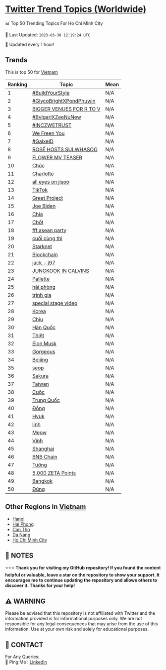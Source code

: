 [Twitter Trend Topics (Worldwide)](https://github.com/ErcinDedeoglu/Twitter-Trend-Topics)
==========


📊 Top 50 Trending Topics For Ho Chi Minh City

📆 Last Updated: `2023-03-30 12:19:24 UTC`

🔧 Updated every 1 hour!


## Trends

This is top 50 for [Vietnam](</Vietnam>)

| Ranking | Topic | Mean |
| ------- | ------------ | ------------ |
| 1 | [#BuildYourStyle](http://twitter.com/search?q=%23BuildYourStyle) | N/A |
| 2 | [#GlycoBrightXPondPhuwin](http://twitter.com/search?q=%23GlycoBrightXPondPhuwin) | N/A |
| 3 | [BIGGER VENUES FOR R TO V](http://twitter.com/search?q=BIGGER+VENUES+FOR+R+TO+V) | N/A |
| 4 | [#BvlgariXZeeNuNew](http://twitter.com/search?q=%23BvlgariXZeeNuNew) | N/A |
| 5 | [#INCZWETRUST](http://twitter.com/search?q=%23INCZWETRUST) | N/A |
| 6 | [We Freen You](http://twitter.com/search?q=We+Freen+You) | N/A |
| 7 | [#GalxeID](http://twitter.com/search?q=%23GalxeID) | N/A |
| 8 | [ROSÉ HOSTS SULWHASOO](http://twitter.com/search?q=ROS%c3%89+HOSTS+SULWHASOO) | N/A |
| 9 | [FLOWER MV TEASER](http://twitter.com/search?q=FLOWER+MV+TEASER) | N/A |
| 10 | [Chúc](http://twitter.com/search?q=Ch%c3%bac) | N/A |
| 11 | [Charlotte](http://twitter.com/search?q=Charlotte) | N/A |
| 12 | [all eyes on jisoo](http://twitter.com/search?q=all+eyes+on+jisoo) | N/A |
| 13 | [TikTok](http://twitter.com/search?q=TikTok) | N/A |
| 14 | [Great Project](http://twitter.com/search?q=Great+Project) | N/A |
| 15 | [Joe Biden](http://twitter.com/search?q=Joe+Biden) | N/A |
| 16 | [Chia](http://twitter.com/search?q=Chia) | N/A |
| 17 | [Chốt](http://twitter.com/search?q=Ch%e1%bb%91t) | N/A |
| 18 | [fff asean party](http://twitter.com/search?q=fff+asean+party) | N/A |
| 19 | [cuối cùng thì](http://twitter.com/search?q=cu%e1%bb%91i+c%c3%b9ng+th%c3%ac) | N/A |
| 20 | [Starknet](http://twitter.com/search?q=Starknet) | N/A |
| 21 | [Blockchain](http://twitter.com/search?q=Blockchain) | N/A |
| 22 | [jack - j97](http://twitter.com/search?q=jack+-+j97) | N/A |
| 23 | [JUNGKOOK IN CALVINS](http://twitter.com/search?q=JUNGKOOK+IN+CALVINS) | N/A |
| 24 | [Pallette](http://twitter.com/search?q=Pallette) | N/A |
| 25 | [hải phòng](http://twitter.com/search?q=h%e1%ba%a3i+ph%c3%b2ng) | N/A |
| 26 | [trịnh gia](http://twitter.com/search?q=tr%e1%bb%8bnh+gia) | N/A |
| 27 | [special stage video](http://twitter.com/search?q=special+stage+video) | N/A |
| 28 | [Korea](http://twitter.com/search?q=Korea) | N/A |
| 29 | [Chịu](http://twitter.com/search?q=Ch%e1%bb%8bu) | N/A |
| 30 | [Hàn Quốc](http://twitter.com/search?q=H%c3%a0n+Qu%e1%bb%91c) | N/A |
| 31 | [Thiệt](http://twitter.com/search?q=Thi%e1%bb%87t) | N/A |
| 32 | [Elon Musk](http://twitter.com/search?q=Elon+Musk) | N/A |
| 33 | [Gorgeous](http://twitter.com/search?q=Gorgeous) | N/A |
| 34 | [Beijing](http://twitter.com/search?q=Beijing) | N/A |
| 35 | [seop](http://twitter.com/search?q=seop) | N/A |
| 36 | [Sakura](http://twitter.com/search?q=Sakura) | N/A |
| 37 | [Taiwan](http://twitter.com/search?q=Taiwan) | N/A |
| 38 | [Cuộc](http://twitter.com/search?q=Cu%e1%bb%99c) | N/A |
| 39 | [Trung Quốc](http://twitter.com/search?q=Trung+Qu%e1%bb%91c) | N/A |
| 40 | [Đồng](http://twitter.com/search?q=%c4%90%e1%bb%93ng) | N/A |
| 41 | [Hyuk](http://twitter.com/search?q=Hyuk) | N/A |
| 42 | [linh](http://twitter.com/search?q=linh) | N/A |
| 43 | [Meow](http://twitter.com/search?q=Meow) | N/A |
| 44 | [Vinh](http://twitter.com/search?q=Vinh) | N/A |
| 45 | [Shanghai](http://twitter.com/search?q=Shanghai) | N/A |
| 46 | [BNB Chain](http://twitter.com/search?q=BNB+Chain) | N/A |
| 47 | [Tưởng](http://twitter.com/search?q=T%c6%b0%e1%bb%9fng) | N/A |
| 48 | [5,000 ZETA Points](http://twitter.com/search?q=5%2c000+ZETA+Points) | N/A |
| 49 | [Bangkok](http://twitter.com/search?q=Bangkok) | N/A |
| 50 | [Đúng](http://twitter.com/search?q=%c4%90%c3%bang) | N/A |



## Other Regions in [Vietnam](</Vietnam>)

* [Hanoi](</Vietnam/Hanoi.md>)
* [Hai Phong](</Vietnam/Hai Phong.md>)
* [Can Tho](</Vietnam/Can Tho.md>)
* [Da Nang](</Vietnam/Da Nang.md>)
* [Ho Chi Minh City](</Vietnam/Ho Chi Minh City.md>)



## 📝 NOTES

⭐⭐⭐ **Thank you for visiting my GitHub repository! If you found the content helpful or valuable, leave a star on the repository to show your support. It encourages me to continue updating the repository and allows others to discover it. Thanks for your help!**


## ⚠️ WARNING

Please be advised that this repository is not affiliated with Twitter and the information provided is for informational purposes only. We are not responsible for any legal consequences that may arise from the use of this information. Use at your own risk and solely for educational purposes.


## 📨 CONTACT

 For Any Queries:  
            🏓 Ping Me : [LinkedIn](https://www.linkedin.com/in/ercindedeoglu/)
